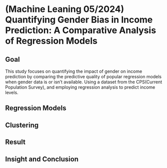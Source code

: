 # (Machine Leaning 05/2024) Quantifying Gender Bias in Income Prediction: A Comparative Analysis of Regression Models

## Goal
This study focuses on quantifying the impact of gender on income prediction by comparing the predictive quality of popular regression models when gender data is or isn’t available. 
Using a dataset from the CPS(Current Population Survey), and employing regression analysis to predict income levels.

## Regression Models


## Clustering

## Result

## Insight and Conclusion
